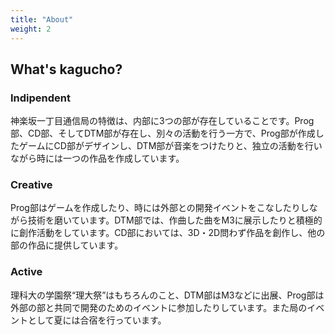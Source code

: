 ```yaml
---
title: "About"
weight: 2
---
```


## What's kagucho?
### Indipendent
神楽坂一丁目通信局の特徴は、内部に3つの部が存在していることです。Prog部、CD部、そしてDTM部が存在し、別々の活動を行う一方で、Prog部が作成したゲームにCD部がデザインし、DTM部が音楽をつけたりと、独立の活動を行いながら時には一つの作品を作成しています。

### Creative
Prog部はゲームを作成したり、時には外部との開発イベントをこなしたりしながら技術を磨いています。DTM部では、作曲した曲をM3に展示したりと積極的に創作活動をしています。CD部においては、3D・2D問わず作品を創作し、他の部の作品に提供しています。

### Active
理科大の学園祭“理大祭”はもちろんのこと、DTM部はM3などに出展、Prog部は外部の部と共同で開発のためのイベントに参加したりしています。また局のイベントとして夏には合宿を行っています。
